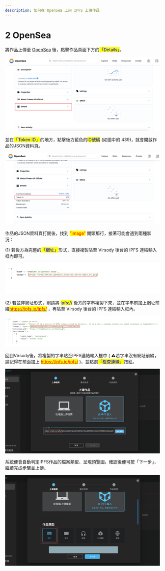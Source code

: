 ```yaml
---
description: 如何在 OpenSea 上用 IPFS 上傳作品
---
```


# 2 OpenSea

將作品上傳至 [OpenSea](https://opensea.io/) 後，點擊作品頁面下方的<mark style="color:blue;">「Details」</mark>。

![](<../../../.gitbook/assets/截圖 2022-06-07 下午3.22.16.png>)



並在<mark style="color:blue;">「Token ID」</mark>的地方，點擊後方藍色的<mark style="color:blue;">ID號碼</mark> (如圖中的 439)，就會開啟作品的JSON資料頁。

![](<../../../.gitbook/assets/截圖 2022-06-07 下午3.27.40.png>)



作品的JSON資料頁打開後，找到 <mark style="color:red;">”image”</mark> 開頭那行，接著可能會遇到兩種狀況：

(1) 若後方為完整的<mark style="color:blue;">「網址」</mark>形式，直接複製貼至 Virsody 後台的 IPFS 連結輸入框內即可。

![](<../../../.gitbook/assets/截圖 2022-06-13 上午1.33.31.png>)

(2) 若並非網址形式，則請將 <mark style="color:blue;">ipfs://</mark>  後方的字串複製下來，並在字串前加上網址前綴[<mark style="color:red;">https://ipfs.io/ipfs/</mark>](https://ipfs.io/ipfs/) <mark style="color:red;"></mark> ，再貼至 Virsody 後台的 IPFS 連結輸入框內。

![](<../../../.gitbook/assets/截圖 2022-06-10 下午6.16.36.png>)



回到Virsody後，將複製的字串貼至IPFS連結輸入框中 ( ⚠️若字串沒有網址前綴，請記得在前面加上 [<mark style="color:red;">https://ipfs.io/ipfs/</mark>](https://ipfs.io/ipfs/) <mark style="color:red;"></mark> )，並點選<mark style="color:blue;">「檢查連線」</mark>按鈕。

![](<../../../.gitbook/assets/截圖 2022-06-07 下午3.46.16.png>)



系統便會自動判定IPFS作品的檔案類型、呈現預覽圖。確認後便可按「下一步」，繼續完成步驟並上傳。

![](<../../../.gitbook/assets/截圖 2022-06-07 下午4.04.57.png>)
